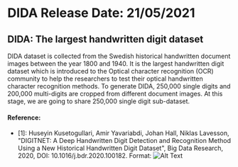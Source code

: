 # DIDA Release Date: 21/05/2021

## DIDA: The largest handwritten digit dataset
DIDA dataset is collected from the Swedish historical handwritten document images between the year 1800 and 1940. It is the largest handwritten digit dataset which is introduced to the Optical character recognition (OCR) community to help the researchers to test their optical handwritten character recognition methods. To generate DIDA, 250,000 single digits and 200,000 multi-digits are cropped from different document images. At this stage, we are going to share 250,000 single digit sub-dataset. 

#### Reference:

* [1]: Huseyin Kusetogullari, Amir Yavariabdi, Johan Hall, Niklas Lavesson, "DIGITNET: A Deep Handwritten Digit Detection and Recognition Method Using a New Historical Handwritten Digit Dataset", Big Data Research, 2020, DOI: 10.1016/j.bdr.2020.100182. Format: ![Alt Text](https://doi.org/10.1016/j.bdr.2020.100182)
